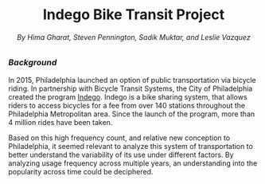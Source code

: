 <h1 align ="center">Indego Bike Transit Project</br></h1>
<h6 align ="center"><span>By Hima Gharat, Steven Pennington, Sadik Muktar, and Leslie Vazquez</span></h6>

### *Background*
In 2015, Philadelphia launched an option of public transportation via bicycle riding. In partnership with Bicycle Transit Systems, the City of Philadelphia created the program [Indego]( https://www.rideindego.com/). Indego is a bike sharing system, that allows riders to access bicycles for a fee from over 140 stations throughout the Philadelphia Metropolitan area. Since the launch of the program, more than 4 million rides have been taken. 

Based on this high frequency count, and relative new conception to Philadelphia, it seemed relevant to analyze this system of transportation to better understand the variability of its use under different factors. By analyzing usage frequency across multiple years, an understanding into the popularity across time could be deciphered. 
  
